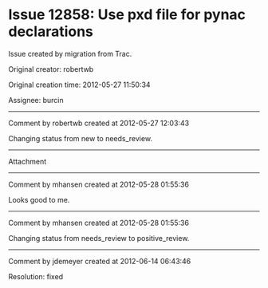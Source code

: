 # Issue 12858: Use pxd file for pynac declarations

Issue created by migration from Trac.

Original creator: robertwb

Original creation time: 2012-05-27 11:50:34

Assignee: burcin




---

Comment by robertwb created at 2012-05-27 12:03:43

Changing status from new to needs_review.


---

Attachment


---

Comment by mhansen created at 2012-05-28 01:55:36

Looks good to me.


---

Comment by mhansen created at 2012-05-28 01:55:36

Changing status from needs_review to positive_review.


---

Comment by jdemeyer created at 2012-06-14 06:43:46

Resolution: fixed
